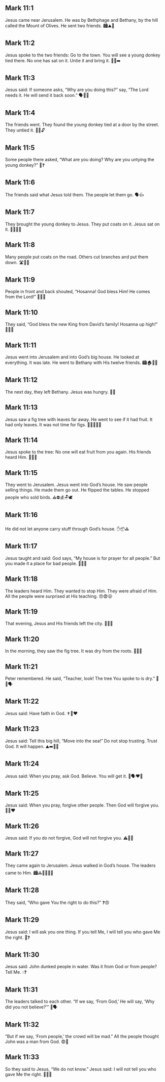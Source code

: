 ## Mark 11:1
Jesus came near Jerusalem. He was by Bethphage and Bethany, by the hill called the Mount of Olives. He sent two friends. 🏙️⛰️👣
## Mark 11:2
Jesus spoke to the two friends: <jesus>Go to the town. You will see a young donkey tied there. No one has sat on it. Untie it and bring it.</jesus> 🐴🔗➡️
## Mark 11:3
Jesus said: <jesus>If someone asks, “Why are you doing this?” say, “The Lord needs it. He will send it back soon.”</jesus> 🗣️🐴🔙
## Mark 11:4
The friends went. They found the young donkey tied at a door by the street. They untied it. 🚪🐴🔓
## Mark 11:5
Some people there asked, “What are you doing? Why are you untying the young donkey?” 🤨❓
## Mark 11:6
The friends said what Jesus told them. The people let them go. 🗣️👍
## Mark 11:7
They brought the young donkey to Jesus. They put coats on it. Jesus sat on it. 🐴🧥🧥👑
## Mark 11:8
Many people put coats on the road. Others cut branches and put them down. 🛣️🧥🌿
## Mark 11:9
People in front and back shouted, “Hosanna! God bless Him! He comes from the Lord!” 🙌🌿🎉
## Mark 11:10
They said, “God bless the new King from David’s family! Hosanna up high!” 👑🌟🙌
## Mark 11:11
Jesus went into Jerusalem and into God’s big house. He looked at everything. It was late. He went to Bethany with His twelve friends. 🏙️🏠👀🌙
## Mark 11:12
The next day, they left Bethany. Jesus was hungry. 🌄🍞
## Mark 11:13
Jesus saw a fig tree with leaves far away. He went to see if it had fruit. It had only leaves. It was not time for figs. 👀🌳🍃🍎❌
## Mark 11:14
Jesus spoke to the tree: <jesus>No one will eat fruit from you again.</jesus> His friends heard Him. 🌳🚫🍎
## Mark 11:15
They went to Jerusalem. Jesus went into God’s house. He saw people selling things. He made them go out. He flipped the tables. He stopped people who sold birds. ⛪⛔💰🪑🕊️
## Mark 11:16
He did not let anyone carry stuff through God’s house. ✋📦⛪
## Mark 11:17
Jesus taught and said: <jesus>God says, “My house is for prayer for all people.” But you made it a place for bad people.</jesus> 📖🙏🚫
## Mark 11:18
The leaders heard Him. They wanted to stop Him. They were afraid of Him. All the people were surprised at His teaching. 😠😨😮
## Mark 11:19
That evening, Jesus and His friends left the city. 🌆🚶‍♂️
## Mark 11:20
In the morning, they saw the fig tree. It was dry from the roots. 🌅🌳🍂
## Mark 11:21
Peter remembered. He said, “Teacher, look! The tree You spoke to is dry.” 🧔👀🗣️
## Mark 11:22
Jesus said: <jesus>Have faith in God.</jesus> ✝️🙏❤️
## Mark 11:23
Jesus said: <jesus>Tell this big hill, “Move into the sea!” Do not stop trusting. Trust God. It will happen.</jesus> ⛰️➡️🌊✅
## Mark 11:24
Jesus said: <jesus>When you pray, ask God. Believe. You will get it.</jesus> 🙏🗣️❤️🎁
## Mark 11:25
Jesus said: <jesus>When you pray, forgive other people. Then God will forgive you.</jesus> 🙏🤝❤️
## Mark 11:26
Jesus said: <jesus>If you do not forgive, God will not forgive you.</jesus> ⚠️🚫🤝
## Mark 11:27
They came again to Jerusalem. Jesus walked in God’s house. The leaders came to Him. 🏙️⛪🚶‍♂️👨‍⚖️
## Mark 11:28
They said, “Who gave You the right to do this?” ❓😠
## Mark 11:29
Jesus said: <jesus>I will ask you one thing. If you tell Me, I will tell you who gave Me the right.</jesus> 🧠❓
## Mark 11:30
Jesus said: <jesus>John dunked people in water. Was it from God or from people? Tell Me.</jesus> 💧❓
## Mark 11:31
The leaders talked to each other. “If we say, ‘From God,’ He will say, ‘Why did you not believe?’” 🤔🗣️
## Mark 11:32
“But if we say, ‘From people,’ the crowd will be mad.” All the people thought John was a man from God. 😨👥
## Mark 11:33
So they said to Jesus, “We do not know.” Jesus said: <jesus>I will not tell you who gave Me the right.</jesus> 🤷‍♂️😐
